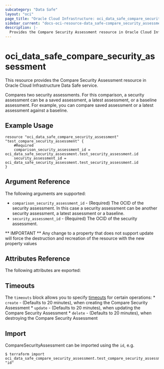 ```yaml
---
subcategory: "Data Safe"
layout: "oci"
page_title: "Oracle Cloud Infrastructure: oci_data_safe_compare_security_assessment"
sidebar_current: "docs-oci-resource-data_safe-compare_security_assessment"
description: |-
  Provides the Compare Security Assessment resource in Oracle Cloud Infrastructure Data Safe service
---
```


# oci_data_safe_compare_security_assessment
This resource provides the Compare Security Assessment resource in Oracle Cloud Infrastructure Data Safe service.

Compares two security assessments. For this comparison, a security assessment can be a saved assessment, a latest assessment, or a baseline assessment.
For example, you can compare saved assessment or a latest assessment against a baseline.


## Example Usage

```hcl
resource "oci_data_safe_compare_security_assessment" "test_compare_security_assessment" {
	#Required
	comparison_security_assessment_id = oci_data_safe_security_assessment.test_security_assessment.id
	security_assessment_id = oci_data_safe_security_assessment.test_security_assessment.id
}
```

## Argument Reference

The following arguments are supported:

* `comparison_security_assessment_id` - (Required) The OCID of the security assessment. In this case a security assessment can be another security assessment, a latest assessment or a baseline. 
* `security_assessment_id` - (Required) The OCID of the security assessment.


** IMPORTANT **
Any change to a property that does not support update will force the destruction and recreation of the resource with the new property values

## Attributes Reference

The following attributes are exported:


## Timeouts

The `timeouts` block allows you to specify [timeouts](https://registry.terraform.io/providers/hashicorp/oci/latest/docs/guides/changing_timeouts) for certain operations:
	* `create` - (Defaults to 20 minutes), when creating the Compare Security Assessment
	* `update` - (Defaults to 20 minutes), when updating the Compare Security Assessment
	* `delete` - (Defaults to 20 minutes), when destroying the Compare Security Assessment


## Import

CompareSecurityAssessment can be imported using the `id`, e.g.

```
$ terraform import oci_data_safe_compare_security_assessment.test_compare_security_assessment "id"
```

